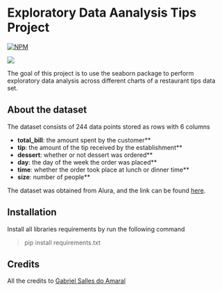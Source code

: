 # Exploratory Data Aanalysis Tips Project
[![NPM](https://img.shields.io/npm/l/react)](https://github.com/devsuperior/sds1-wmazoni/blob/master/LICENSE) 

<img src="https://ichef.bbci.co.uk/news/800/cpsprodpb/1A28/production/_103669660_whatsubject.jpg" />

The goal of this project is to use the seaborn package to perform exploratory data analysis across different charts of a restaurant tips data set.

## About the dataset
The dataset consists of 244 data points stored as rows with 6 columns

* **total_bill**: the amount spent by the customer** 
* **tip**: the amount of the tip received by the establishment** 
* **dessert**: whether or not dessert was ordered** 
* **day**: the day of the week the order was placed** 
* **time**: whether the order took place at lunch or dinner time** 
* **size**: number of people** 

The dataset was obtained from Alura, and the link can be found [here](https://s3.amazonaws.com/caelum-online-public/1039-seaborn/material/tips.csv
).

## Installation
Install all libraries requirements by run the following command

> pip install requirements.txt

## Credits

All the credits to [Gabriel Salles do Amaral](https://www.linkedin.com/in/gabriel-salles788/)